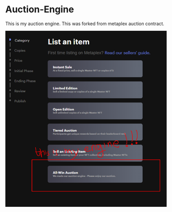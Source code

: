 # Auction-Engine
This is my auction engine. This was forked from metaplex auction contract.

![Screenshot](FrontEnd.png)